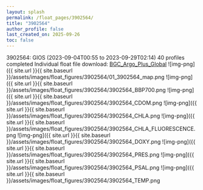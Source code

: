 ```yaml
---
layout: splash
permalink: /float_pages/3902564/
title: "3902564"
author_profile: false
last_created_on: 2025-09-26
toc: false
---
```

 
3902564: GIOS (2023-09-04T00:55 to 2023-09-29T02:14)
40 profiles completed
Individual float file download: [BGC_Argo_Plus_Global](https://ftp.soest.hawaii.edu/bgc_argo_plus/Individual_Floats/outliers_removed/3902564_Sprof_processed.nc)
![img-png]({{ site.url }}{{ site.baseurl }}/assets/images/float_figures/3902564/01_3902564_map.png
![img-png]({{ site.url }}{{ site.baseurl }}/assets/images/float_figures/3902564/3902564_BBP700.png
![img-png]({{ site.url }}{{ site.baseurl }}/assets/images/float_figures/3902564/3902564_CDOM.png
![img-png]({{ site.url }}{{ site.baseurl }}/assets/images/float_figures/3902564/3902564_CHLA.png
![img-png]({{ site.url }}{{ site.baseurl }}/assets/images/float_figures/3902564/3902564_CHLA_FLUORESCENCE.png
![img-png]({{ site.url }}{{ site.baseurl }}/assets/images/float_figures/3902564/3902564_DOXY.png
![img-png]({{ site.url }}{{ site.baseurl }}/assets/images/float_figures/3902564/3902564_PRES.png
![img-png]({{ site.url }}{{ site.baseurl }}/assets/images/float_figures/3902564/3902564_PSAL.png
![img-png]({{ site.url }}{{ site.baseurl }}/assets/images/float_figures/3902564/3902564_TEMP.png
